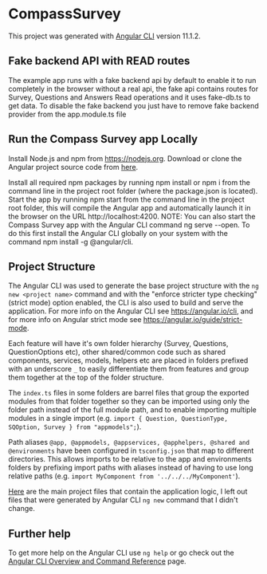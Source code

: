 # CompassSurvey

This project was generated with [Angular CLI](https://github.com/angular/angular-cli) version 11.1.2.

## Fake backend API with READ routes
The example app runs with a fake backend api by default to enable it to run completely in the browser without a real api, 
the fake api contains routes for Survey, Questions and Answers Read operations and it uses fake-db.ts to get data. 
To disable the fake backend you just have to remove fake backend provider from the app.module.ts file

## Run the Compass Survey app Locally
Install Node.js and npm from https://nodejs.org.
Download or clone the Angular project source code from [here](https://github.com/JatinderSingh1981/Compass-Survey/).

Install all required npm packages by running npm install or npm i from the command line in the project root folder (where the package.json is located).
Start the app by running npm start from the command line in the project root folder, this will compile the Angular app and automatically launch it in the browser on the URL http://localhost:4200.
NOTE: You can also start the Compass Survey app with the Angular CLI command ng serve --open. 
To do this first install the Angular CLI globally on your system with the command npm install -g @angular/cli.

## Project Structure
The Angular CLI was used to generate the base project structure with the `ng new <project name>` command 
and with the "enforce stricter type checking" (strict mode) option enabled, the CLI is also used to build and serve the application. 
For more info on the Angular CLI see https://angular.io/cli, and for more info on Angular strict mode see https://angular.io/guide/strict-mode.

Each feature will have it's own folder hierarchy (Survey, Questions, QuestionOptions etc), 
other shared/common code such as shared components, services, models, helpers etc are placed in folders prefixed with an underscore `_` to easily differentiate them from features and group them together at the top of the folder structure.

The `index.ts` files in some folders are barrel files that group the exported modules from that folder together so they can be imported using only the folder path instead of the full module path, and to enable importing multiple modules in a single import 
(e.g. `import { Question, QuestionType, SQOption, Survey } from "appmodels";`).

Path aliases `@app, @appmodels, @appservices, @apphelpers, @shared and @environments` have been configured in `tsconfig.json` that map to different directories. 
This allows imports to be relative to the app and environments folders by prefixing import paths with aliases instead of having to use long relative paths 
(e.g. `import MyComponent from '../../../MyComponent'`).

[Here](https://github.com/JatinderSingh1981/Compass-Survey/blob/master/src/assets/DirectoryStructure.png?raw=true) are the main project files that contain the application logic, 
I left out files that were generated by Angular CLI `ng new` command that I didn't change.



## Further help

To get more help on the Angular CLI use `ng help` or go check out the [Angular CLI Overview and Command Reference](https://angular.io/cli) page.
